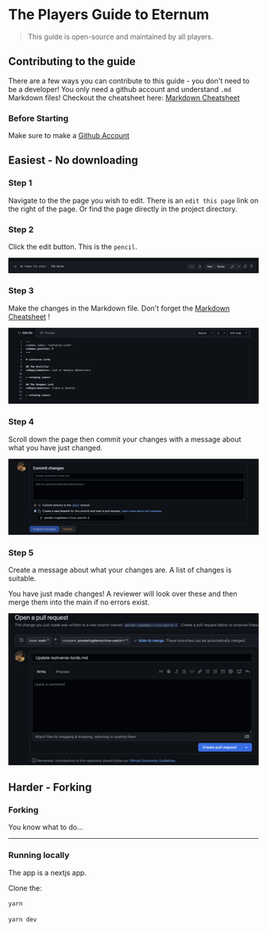 # The Players Guide to Eternum

> This guide is open-source and maintained by all players.

## Contributing to the guide

There are a few ways you can contribute to this guide - you don't need to be a developer! You only need a github account and understand `.md` Markdown files! Checkout the cheatsheet here: [Markdown Cheatsheet](https://www.markdownguide.org/cheat-sheet/)

### Before Starting

Make sure to make a [Github Account](https://github.com/)

## Easiest - No downloading

### Step 1

Navigate to the the page you wish to edit. There is an `edit this page` link on the right of the page. Or find the page directly in the project directory.

### Step 2

Click the edit button. This is the `pencil`. 

![fork button](static/readme/edit.png)

### Step 3

Make the changes in the Markdown file. Don't forget the [Markdown Cheatsheet](https://www.markdownguide.org/cheat-sheet/) !

![changes](static/readme/changes.png)

### Step 4

Scroll down the page then commit your changes with a message about what you have just changed.

![commit](static/readme/commit.png)

### Step 5

Create a message about what your changes are. A list of changes is suitable.

You have just made changes! A reviewer will look over these and then merge them into the main if no errors exist.

![pr](static/readme/pr.png)


## Harder - Forking

### Forking

You know what to do...

---

### Running locally

The app is a nextjs app. 

Clone the:

```
yarn

yarn dev
```